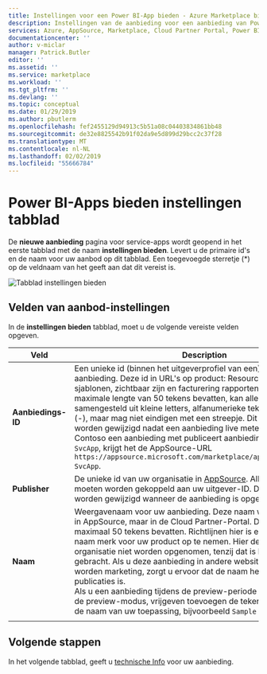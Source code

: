 ```yaml
---
title: Instellingen voor een Power BI-App bieden - Azure Marketplace bieden | Microsoft Docs
description: Instellingen van de aanbieding voor een aanbieding van Power BI-App voor de Microsoft AppSource-Marketplace configureren.
services: Azure, AppSource, Marketplace, Cloud Partner Portal, Power BI
documentationcenter: ''
author: v-miclar
manager: Patrick.Butler
editor: ''
ms.assetid: ''
ms.service: marketplace
ms.workload: ''
ms.tgt_pltfrm: ''
ms.devlang: ''
ms.topic: conceptual
ms.date: 01/29/2019
ms.author: pbutlerm
ms.openlocfilehash: fef2455129d94913c5b51a08c04403834861bb48
ms.sourcegitcommit: de32e8825542b91f02da9e5d899d29bcc2c37f28
ms.translationtype: MT
ms.contentlocale: nl-NL
ms.lasthandoff: 02/02/2019
ms.locfileid: "55666784"
---
```

# <a name="power-bi-apps-offer-settings-tab"></a>Power BI-Apps bieden instellingen tabblad

De **nieuwe aanbieding** pagina voor service-apps wordt geopend in het eerste tabblad met de naam **instellingen bieden**.  Levert u de primaire id's en de naam voor uw aanbod op dit tabblad.  Een toegevoegde sterretje (*) op de veldnaam van het geeft aan dat dit vereist is.

![Tabblad instellingen bieden](./media/offer-settings-tab.png)


## <a name="offer-settings-fields"></a>Velden van aanbod-instellingen 

In de **instellingen bieden** tabblad, moet u de volgende vereiste velden opgeven.

|  Veld        |  Description                                                               |
|---------------|----------------------------------------------------------------------------|
| **Aanbiedings-ID**  | Een unieke id (binnen het uitgeverprofiel van een) voor de aanbieding. Deze id in URL's op product: Resource Manager-sjablonen, zichtbaar zijn en facturering rapporten. Het heeft een maximale lengte van 50 tekens bevatten, kan alleen worden samengesteld uit kleine letters, alfanumerieke tekens en streepjes (-), maar mag niet eindigen met een streepje. Dit veld kan niet worden gewijzigd nadat een aanbieding live meteen. Bijvoorbeeld, als Contoso een aanbieding met publiceert aanbiedings-ID `sample-SvcApp`, krijgt het de AppSource-URL `https://appsource.microsoft.com/marketplace/apps/contoso.sample-SvcApp`.      |
| **Publisher** | De unieke id van uw organisatie in [AppSource](https://appsource.microsoft.com). Alle uw aanbiedingen moeten worden gekoppeld aan uw uitgever-ID. Deze waarde kan niet worden gewijzigd wanneer de aanbieding is opgeslagen.                         |
| **Naam**      | Weergavenaam voor uw aanbieding. Deze naam wordt weergegeven in AppSource, maar in de Cloud Partner-Portal. De naam mag maximaal 50 tekens bevatten. Richtlijnen hier is een herkenbare naam merk voor uw product op te nemen. Hier de naam van uw organisatie niet worden opgenomen, tenzij dat is hoe de app is gebracht. Als u deze aanbieding in andere websites en publicaties worden marketing, zorgt u ervoor dat de naam hetzelfde voor alle publicaties is.    <br/>Als u een aanbieding tijdens de preview-periode van Power BI-Apps, de preview-modus, vrijgeven toevoegen de tekenreeks `(Preview)` op de naam van uw toepassing, bijvoorbeeld `Sample Scv App (Preview)`. |
|     |     |


## <a name="next-steps"></a>Volgende stappen

In het volgende tabblad, geeft u [technische Info](./cpp-technical-info-tab.md) voor uw aanbieding.
